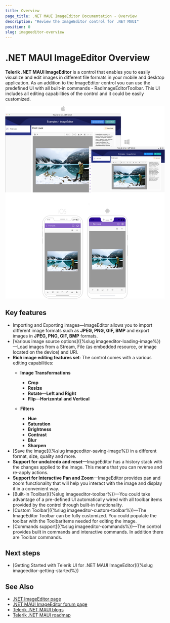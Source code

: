 ```yaml
---
title: Overview
page_title: .NET MAUI ImageEditor Documentation - Overview
description: "Review the ImageEditor control for .NET MAUI"
position: 0
slug: imageeditor-overview
---
```


# .NET MAUI ImageEditor Overview

**Telerik .NET MAUI ImageEditor** is a control that enables you to easily visualize and edit images in different file formats in your mobile and desktop application. As an addition to the ImageEditor control you can use the predefined UI with all built-in commands - RadImageEditorToolbar. This UI includes all editing capabilities of the control and it could be easily customized.

![.NET MAUI ImageEditor Overview](images/imageeditor-overview.png "ImageEditor Overview")

## Key features

* Importing and Exporting images&mdash;ImageEditor allows you to import different image formats such as **JPEG, PNG, GIF, BMP** and export images in **JPEG, PNG, GIF, BMP** formats.
* [Various image source options]({%slug imageeditor-loading-image%})&mdash;Load images from a Stream, File (as embedded resource, or image located on the device) and URI.
* **Rich image editing features set**: The control comes with a various editing capabilities: 
	* **Image Transformations**
		* **Crop**
		* **Resize**
		* **Rotate**&mdash;**Left and Right**
		* **Flip**&mdash;**Horizontal and Vertical**
	
	* **Filters**
		* **Hue**
		* **Saturation**
		* **Brightness**
		* **Contrast**
		* **Blur**
		* **Sharpen**
* [Save the image]({%slug imageeditor-saving-image%}) in a different format, size, quality and more.
* **Support for undo/redo and reset**&mdash;ImageEditor has a history stack with the changes applied to the image. This means that you can reverse and re-apply actions.
* **Support for Interactive Pan and Zoom**&mdash;ImageEditor provides pan and zoom functionality that will help you interact with the image and display it in a convenient way.
* [Built-in Toolbar]({%slug imageeditor-toolbar%})&mdash;You could take advantage of a pre-defined UI automatically wired with all toolbar items provided by the control through built-in functionality.
* [Custom Toolbar]({%slug imageeditor-custom-toolbar%})&mdash;The ImageEditor Toolbar can be fully customized. You could populate the toolbar with the ToolbarItems needed for editing the image.
* [Commands support]({%slug imageeditor-commands%})&mdash;The control provides built in commands and interactive commands. In addition there are Toolbar commands.

## Next steps

- [Getting Started with Telerik UI for .NET MAUI ImageEditor]({%slug imageeditor-getting-started%})

## See Also

- [.NET ImageEditor page](https://www.telerik.com/maui-ui/imageeditor)
- [.NET MAUI ImageEditor forum page](https://www.telerik.com/forums/maui?tagId=1781)
- [Telerik .NET MAUI blogs](https://www.telerik.com/blogs/mobile-net-maui)
- [Telerik .NET MAUI roadmap](https://www.telerik.com/support/whats-new/maui-ui/roadmap)
